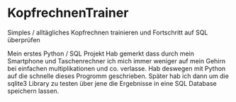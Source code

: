 # KopfrechnenTrainer
Simples / alltägliches Kopfrechnen trainieren und Fortschritt auf SQL überprüfen

Mein erstes Python / SQL Projekt
Hab gemerkt dass durch mein Smartphone und Taschenrechner ich mich immer weniger auf mein Gehirn bei einfachen multiplikationen und co. verlasse. Hab deswegen mit Python auf die schnelle dieses Progromm geschrieben. Später hab ich dann um die sqlite3 Library zu testen über jene die Ergebnisse in eine SQL Database speichern lassen.
